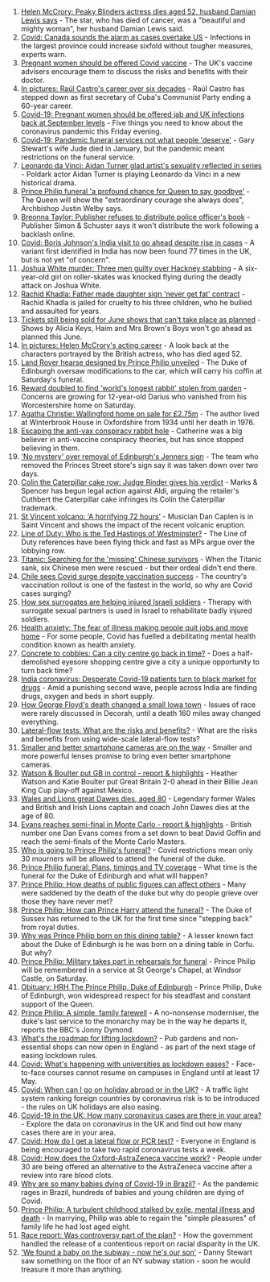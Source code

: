 1. [Helen McCrory: Peaky Blinders actress dies aged 52, husband Damian Lewis says](https://www.bbc.co.uk/news/entertainment-arts-56770593) - The star, who has died of cancer, was a "beautiful and mighty woman", her husband Damian Lewis said.
2. [Covid: Canada sounds the alarm as cases overtake US](https://www.bbc.co.uk/news/world-us-canada-56779428) - Infections in the largest province could increase sixfold without tougher measures, experts warn.
3. [Pregnant women should be offered Covid vaccine](https://www.bbc.co.uk/news/health-56778146) - The UK's vaccine advisers encourage them to discuss the risks and benefits with their doctor.
4. [In pictures: Raúl Castro's career over six decades](https://www.bbc.co.uk/news/in-pictures-56760974) - Raúl Castro has stepped down as first secretary of Cuba's Communist Party ending a 60-year career.
5. [Covid-19: Pregnant women should be offered jab and UK infections back at September levels](https://www.bbc.co.uk/news/uk-56775377) - Five things you need to know about the coronavirus pandemic this Friday evening.
6. [Covid-19: Pandemic funeral services not what people 'deserve'](https://www.bbc.co.uk/news/uk-56765962) - Gary Stewart's wife Jude died in January, but the pandemic meant restrictions on the funeral service.
7. [Leonardo da Vinci: Aidan Turner glad artist's sexuality reflected in series](https://www.bbc.co.uk/news/entertainment-arts-56769845) - Poldark actor Aidan Turner is playing Leonardo da Vinci in a new historical drama.
8. [Prince Philip funeral 'a profound chance for Queen to say goodbye'](https://www.bbc.co.uk/news/uk-56769860) - The Queen will show the "extraordinary courage she always does", Archbishop Justin Welby says.
9. [Breonna Taylor: Publisher refuses to distribute police officer's book](https://www.bbc.co.uk/news/world-us-canada-56776852) - Publisher Simon & Schuster says it won't distribute the work following a backlash online.
10. [Covid: Boris Johnson's India visit to go ahead despite rise in cases](https://www.bbc.co.uk/news/uk-56777062) - A variant first identified in India has now been found 77 times in the UK, but is not yet "of concern".
11. [Joshua White murder: Three men guilty over Hackney stabbing](https://www.bbc.co.uk/news/uk-england-london-56766812) - A six-year-old girl on roller-skates was knocked flying during the deadly attack on Joshua White.
12. [Rachid Khadla: Father made daughter sign 'never get fat' contract](https://www.bbc.co.uk/news/uk-england-berkshire-56773644) - Rachid Khadla is jailed for cruelty to his three children, who he bullied and assaulted for years.
13. [Tickets still being sold for June shows that can't take place as planned](https://www.bbc.co.uk/news/entertainment-arts-56770590) - Shows by Alicia Keys, Haim and Mrs Brown's Boys won't go ahead as planned this June.
14. [In pictures: Helen McCrory's acting career](https://www.bbc.co.uk/news/entertainment-arts-56779389) - A look back at the characters portrayed by the British actress, who has died aged 52.
15. [Land Rover hearse designed by Prince Philip unveiled](https://www.bbc.co.uk/news/uk-56771164) - The Duke of Edinburgh oversaw modifications to the car, which will carry his coffin at Saturday's funeral.
16. [Reward doubled to find 'world's longest rabbit' stolen from garden](https://www.bbc.co.uk/news/uk-england-hereford-worcester-56777508) - Concerns are growing for 12-year-old Darius who vanished from his Worcestershire home on Saturday.
17. [Agatha Christie: Wallingford home on sale for £2.75m](https://www.bbc.co.uk/news/uk-england-oxfordshire-56774074) - The author lived at Winterbrook House in Oxfordshire from 1934 until her death in 1976.
18. [Escaping the anti-vax conspiracy rabbit hole](https://www.bbc.co.uk/news/uk-56762061) - Catherine was a big believer in anti-vaccine conspiracy theories, but has since stopped believing in them.
19. ['No mystery' over removal of Edinburgh's Jenners sign](https://www.bbc.co.uk/news/uk-scotland-edinburgh-east-fife-56773224) - The team who removed the Princes Street store's sign say it was taken down over two days.
20. [Colin the Caterpillar cake row: Judge Rinder gives his verdict](https://www.bbc.co.uk/news/business-56768197) - Marks & Spencer has begun legal action against Aldi, arguing the retailer's Cuthbert the Caterpillar cake infringes its Colin the Caterpillar trademark.
21. [St Vincent volcano: ‘A horrifying 72 hours’](https://www.bbc.co.uk/news/newsbeat-56753221) - Musician Dan Caplen is in Saint Vincent and shows the impact of the recent volcanic eruption.
22. [Line of Duty: Who is the Ted Hastings of Westminster?](https://www.bbc.co.uk/news/uk-politics-56759634) - The Line of Duty references have been flying thick and fast as MPs argue over the lobbying row.
23. [Titanic: Searching for the 'missing' Chinese survivors](https://www.bbc.co.uk/news/world-us-canada-56755614) - When the Titanic sank, six Chinese men were rescued - but their ordeal didn't end there.
24. [Chile sees Covid surge despite vaccination success](https://www.bbc.co.uk/news/world-latin-america-56731801) - The country's vaccination rollout is one of the fastest in the world, so why are Covid cases surging?
25. [How sex surrogates are helping injured Israeli soldiers](https://www.bbc.co.uk/news/stories-56737828) - Therapy with surrogate sexual partners is used in Israel to rehabilitate badly injured soldiers.
26. [Health anxiety: The fear of illness making people quit jobs and move home](https://www.bbc.co.uk/news/disability-56591440) - For some people, Covid has fuelled a debilitating mental health condition known as health anxiety.
27. [Concrete to cobbles: Can a city centre go back in time?](https://www.bbc.co.uk/news/uk-england-nottinghamshire-54793917) - Does a half-demolished eyesore shopping centre give a city a unique opportunity to turn back time?
28. [India coronavirus: Desperate Covid-19 patients turn to black market for drugs](https://www.bbc.co.uk/news/world-asia-india-56757405) - Amid a punishing second wave, people across India are finding drugs, oxygen and beds in short supply.
29. [How George Floyd's death changed a small Iowa town](https://www.bbc.co.uk/news/world-us-canada-56726028) - Issues of race were rarely discussed in Decorah, until a death 160 miles away changed everything.
30. [Lateral-flow tests: What are the risks and benefits?](https://www.bbc.co.uk/news/56675624) - What are the risks and benefits from using wide-scale lateral-flow tests?
31. [Smaller and better smartphone cameras are on the way](https://www.bbc.co.uk/news/business-56237991) - Smaller and more powerful lenses promise to bring even better smartphone cameras.
32. [Watson & Boulter put GB in control - report & highlights](https://www.bbc.co.uk/sport/tennis/56760606) - Heather Watson and Katie Boulter put Great Britain 2-0 ahead in their Billie Jean King Cup play-off against Mexico.
33. [Wales and Lions great Dawes dies, aged 80](https://www.bbc.co.uk/sport/rugby-union/56776411) - Legendary former Wales and British and Irish Lions captain and coach John Dawes dies at the age of 80.
34. [Evans reaches semi-final in Monte Carlo - report & highlights](https://www.bbc.co.uk/sport/tennis/56776351) - British number one Dan Evans comes from a set down to beat David Goffin and reach the semi-finals of the Monte Carlo Masters.
35. [Who is going to Prince Philip's funeral?](https://www.bbc.co.uk/news/uk-56765468) - Covid restrictions mean only 30 mourners will be allowed to attend the funeral of the duke.
36. [Prince Philip funeral: Plans, timings and TV coverage](https://www.bbc.co.uk/news/uk-56694327) - What time is the funeral for the Duke of Edinburgh and what will happen?
37. [Prince Philip: How deaths of public figures can affect others](https://www.bbc.co.uk/news/uk-england-bristol-56718056) - Many were saddened by the death of the duke but why do people grieve over those they have never met?
38. [Prince Philip: How can Prince Harry attend the funeral?](https://www.bbc.co.uk/news/uk-56709506) - The Duke of Sussex has returned to the UK for the first time since "stepping back" from royal duties.
39. [Why was Prince Philip born on this dining table?](https://www.bbc.co.uk/news/uk-56765169) - A lesser known fact about the Duke of Edinburgh is he was born on a dining table in Corfu. But why?
40. [Prince Philip: Military takes part in rehearsals for funeral](https://www.bbc.co.uk/news/uk-56753421) - Prince Philip will be remembered in a service at St George's Chapel, at Windsor Castle, on Saturday.
41. [Obituary: HRH The Prince Philip, Duke of Edinburgh](https://www.bbc.co.uk/news/uk-10224525) - Prince Philip, Duke of Edinburgh, won widespread respect for his steadfast and constant support of the Queen.
42. [Prince Philip: A simple, family farewell](https://www.bbc.co.uk/news/56708741) - A no-nonsense moderniser, the duke's last service to the monarchy may be in the way he departs it, reports the BBC's Jonny Dymond.
43. [What's the roadmap for lifting lockdown?](https://www.bbc.co.uk/news/explainers-52530518) - Pub gardens and non-essential shops can now open in England - as part of the next stage of easing lockdown rules.
44. [Covid: What's happening with universities as lockdown eases?](https://www.bbc.co.uk/news/explainers-52753913) - Face-to-face courses cannot resume on campuses in England until at least 17 May.
45. [Covid: When can I go on holiday abroad or in the UK?](https://www.bbc.co.uk/news/explainers-52646738) - A traffic light system ranking foreign countries by coronavirus risk is to be introduced - the rules on UK holidays are also easing.
46. [Covid-19 in the UK: How many coronavirus cases are there in your area?](https://www.bbc.co.uk/news/uk-51768274) - Explore the data on coronavirus in the UK and find out how many cases there are in your area.
47. [Covid: How do I get a lateral flow or PCR test?](https://www.bbc.co.uk/news/health-51943612) - Everyone in England is being encouraged to take two rapid coronavirus tests a week.
48. [Covid: How does the Oxford-AstraZeneca vaccine work?](https://www.bbc.co.uk/news/health-55302595) - People under 30 are being offered an alternative to the AstraZeneca vaccine after a review into rare blood clots.
49. [Why are so many babies dying of Covid-19 in Brazil?](https://www.bbc.co.uk/news/world-latin-america-56696907) - As the pandemic rages in Brazil, hundreds of babies and young children are dying of Covid.
50. [Prince Philip: A turbulent childhood stalked by exile, mental illness and death](https://www.bbc.co.uk/news/uk-56690270) - In marrying, Philip was able to regain the "simple pleasures" of family life he had lost aged eight.
51. [Race report: Was controversy part of the plan?](https://www.bbc.co.uk/news/uk-politics-56578839) - How the government handled the release of a contentious report on racial disparity in the UK.
52. ['We found a baby on the subway - now he's our son'](https://www.bbc.co.uk/news/stories-56409764) - Danny Stewart saw something on the floor of an NY subway station - soon he would treasure it more than anything.
